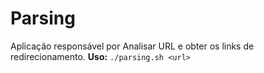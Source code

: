 # Parsing
Aplicação responsável por Analisar URL e obter os links de redirecionamento.
**Uso:** ```./parsing.sh <url>```
